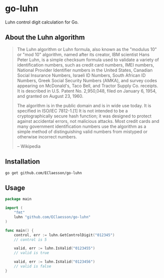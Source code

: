 # go-luhn
Luhn control digit calculation for Go.

## About the Luhn algorithm
> The Luhn algorithm or Luhn formula, also known as the "modulus 10" or "mod 10" algorithm, named after its creator, IBM scientist Hans Peter Luhn, is a simple checksum formula used to validate a variety of identification numbers, such as credit card numbers, IMEI numbers, National Provider Identifier numbers in the United States, Canadian Social Insurance Numbers, Israeli ID Numbers, South African ID Numbers, Greek Social Security Numbers (ΑΜΚΑ), and survey codes appearing on McDonald's, Taco Bell, and Tractor Supply Co. receipts. It is described in U.S. Patent No. 2,950,048, filed on January 6, 1954, and granted on August 23, 1960.
>
> The algorithm is in the public domain and is in wide use today. It is specified in ISO/IEC 7812-1.[1] It is not intended to be a cryptographically secure hash function; it was designed to protect against accidental errors, not malicious attacks. Most credit cards and many government identification numbers use the algorithm as a simple method of distinguishing valid numbers from mistyped or otherwise incorrect numbers. 
>
> – Wikipedia

## Installation
```shell
go get github.com/EClaesson/go-luhn
```

## Usage
```go
package main

import (
    "fmt"
    luhn "github.com/EClaesson/go-luhn"
)

func main() {
    control, err := luhn.GetControlDigit("012345")
    // control is 5

    valid, err := luhn.IsValid("0123455")
    // valid is true

    valid, err := luhn.IsValid("0123456")
    // valid is false
}
```
